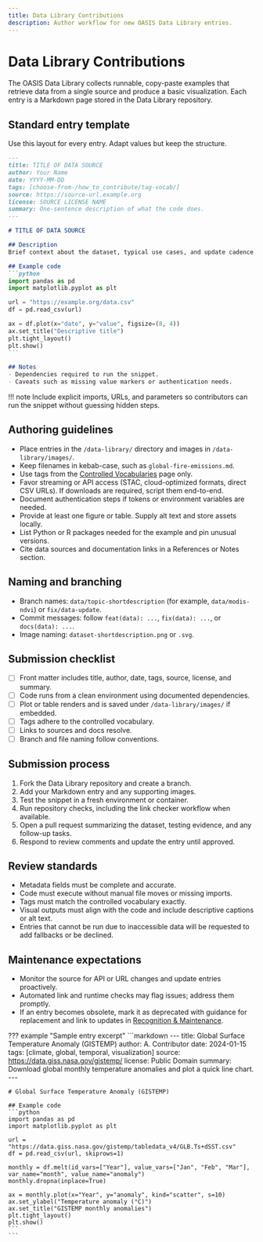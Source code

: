 ```yaml
---
title: Data Library Contributions
description: Author workflow for new OASIS Data Library entries.
---
```


# Data Library Contributions

The OASIS Data Library collects runnable, copy-paste examples that retrieve data from a single source and produce a basic visualization. Each entry is a Markdown page stored in the Data Library repository.

## Standard entry template
Use this layout for every entry. Adapt values but keep the structure.

````markdown
---
title: TITLE OF DATA SOURCE
author: Your Name
date: YYYY-MM-DD
tags: [choose-from-/how_to_contribute/tag-vocab/]
source: https://source-url.example.org
license: SOURCE LICENSE NAME
summary: One-sentence description of what the code does.
---

# TITLE OF DATA SOURCE

## Description
Brief context about the dataset, typical use cases, and update cadence.

## Example code
```python
import pandas as pd
import matplotlib.pyplot as plt

url = "https://example.org/data.csv"
df = pd.read_csv(url)

ax = df.plot(x="date", y="value", figsize=(8, 4))
ax.set_title("Descriptive title")
plt.tight_layout()
plt.show()
```

## Notes
- Dependencies required to run the snippet.
- Caveats such as missing value markers or authentication needs.
````

!!! note
    Include explicit imports, URLs, and parameters so contributors can run the snippet without guessing hidden steps.

## Authoring guidelines
- Place entries in the `/data-library/` directory and images in `/data-library/images/`.
- Keep filenames in kebab-case, such as `global-fire-emissions.md`.
- Use tags from the [Controlled Vocabularies](/how_to_contribute/tag-vocab/) page only.
- Favor streaming or API access (STAC, cloud-optimized formats, direct CSV URLs). If downloads are required, script them end-to-end.
- Document authentication steps if tokens or environment variables are needed.
- Provide at least one figure or table. Supply alt text and store assets locally.
- List Python or R packages needed for the example and pin unusual versions.
- Cite data sources and documentation links in a References or Notes section.

## Naming and branching
- Branch names: `data/topic-shortdescription` (for example, `data/modis-ndvi`) or `fix/data-update`.
- Commit messages: follow `feat(data): ...`, `fix(data): ...`, or `docs(data): ...`.
- Image naming: `dataset-shortdescription.png` or `.svg`.

## Submission checklist
- [ ] Front matter includes title, author, date, tags, source, license, and summary.
- [ ] Code runs from a clean environment using documented dependencies.
- [ ] Plot or table renders and is saved under `/data-library/images/` if embedded.
- [ ] Tags adhere to the controlled vocabulary.
- [ ] Links to sources and docs resolve.
- [ ] Branch and file naming follow conventions.

## Submission process
1. Fork the Data Library repository and create a branch.
2. Add your Markdown entry and any supporting images.
3. Test the snippet in a fresh environment or container.
4. Run repository checks, including the link checker workflow when available.
5. Open a pull request summarizing the dataset, testing evidence, and any follow-up tasks.
6. Respond to review comments and update the entry until approved.

## Review standards
- Metadata fields must be complete and accurate.
- Code must execute without manual file moves or missing imports.
- Tags must match the controlled vocabulary exactly.
- Visual outputs must align with the code and include descriptive captions or alt text.
- Entries that cannot be run due to inaccessible data will be requested to add fallbacks or be declined.

## Maintenance expectations
- Monitor the source for API or URL changes and update entries proactively.
- Automated link and runtime checks may flag issues; address them promptly.
- If an entry becomes obsolete, mark it as deprecated with guidance for replacement and link to updates in [Recognition & Maintenance](/how_to_contribute/recognition/).

??? example "Sample entry excerpt"
    ```markdown
    ---
    title: Global Surface Temperature Anomaly (GISTEMP)
    author: A. Contributor
    date: 2024-01-15
    tags: [climate, global, temporal, visualization]
    source: https://data.giss.nasa.gov/gistemp/
    license: Public Domain
    summary: Download global monthly temperature anomalies and plot a quick line chart.
    ---

    # Global Surface Temperature Anomaly (GISTEMP)

    ## Example code
    ```python
    import pandas as pd
    import matplotlib.pyplot as plt

    url = "https://data.giss.nasa.gov/gistemp/tabledata_v4/GLB.Ts+dSST.csv"
    df = pd.read_csv(url, skiprows=1)

    monthly = df.melt(id_vars=["Year"], value_vars=["Jan", "Feb", "Mar"], var_name="month", value_name="anomaly")
    monthly.dropna(inplace=True)

    ax = monthly.plot(x="Year", y="anomaly", kind="scatter", s=10)
    ax.set_ylabel("Temperature anomaly (°C)")
    ax.set_title("GISTEMP monthly anomalies")
    plt.tight_layout()
    plt.show()
    ```
    ```

